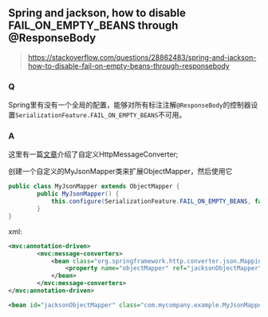 ## Spring and jackson, how to disable FAIL_ON_EMPTY_BEANS through @ResponseBody

>https://stackoverflow.com/questions/28862483/spring-and-jackson-how-to-disable-fail-on-empty-beans-through-responsebody
### Q
Spring里有没有一个全局的配置，能够对所有标注注解`@ResponseBody`的控制器设置`SerializationFeature.FAIL_ON_EMPTY_BEANS`不可用。

### A
这里有一篇[文章](spring-boot/【SpringBoot】自定义HttpMessageConverters.md)介绍了自定义HttpMessageConverter;

创建一个自定义的MyJsonMapper类来扩展ObjectMapper，然后使用它
```java
public class MyJsonMapper extends ObjectMapper {    
        public MyJsonMapper() {
            this.configure(SerializationFeature.FAIL_ON_EMPTY_BEANS, false);
        }
}
```
xml:
```xml
<mvc:annotation-driven>
        <mvc:message-converters>
            <bean class="org.springframework.http.converter.json.MappingJackson2HttpMessageConverter">
                <property name="objectMapper" ref="jacksonObjectMapper" />
            </bean>
        </mvc:message-converters>
</mvc:annotation-driven>

<bean id="jacksonObjectMapper" class="com.mycompany.example.MyJsonMapper" >
```
